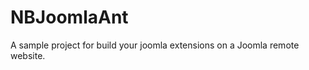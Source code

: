 NBJoomlaAnt
===========

A sample project for build your joomla extensions on a Joomla remote website.
